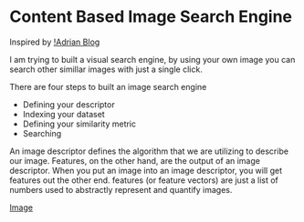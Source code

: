 # Content Based Image Search Engine

Inspired by [!Adrian Blog]('https://www.pyimagesearch.com/2014/02/03/building-an-image-search-engine-defining-your-image-descriptor-step-1-of-4/')

I am trying to built a visual search engine, by using your own image you can search other simillar images with just a single click.

There are four steps to built an image search engine
- Defining your descriptor
- Indexing your dataset
- Defining your similarity metric
- Searching

An image descriptor defines the algorithm that we are utilizing to describe our image. Features, on the other hand, are the output of an image descriptor. When you put an image into an image descriptor, you will get features out the other end. features (or feature vectors) are just a list of numbers used to abstractly represent and quantify images.

[Image]('https://www.pyimagesearch.com/wp-content/uploads/2014/11/describing_images.jpg')
